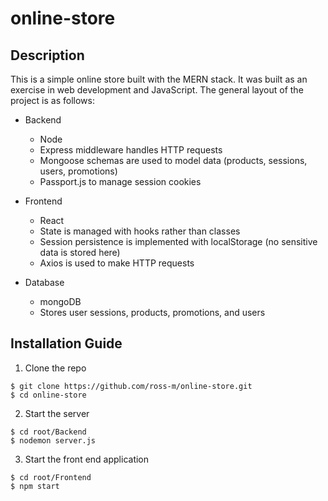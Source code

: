 # online-store

## Description
This is a simple online store built with the MERN stack. It was built as an exercise in web development and JavaScript. The 
general layout of the project is as follows:

* Backend
  * Node 
  * Express middleware handles HTTP requests
  * Mongoose schemas are used to model data (products, sessions, users, promotions)
  * Passport.js to manage session cookies
                  
* Frontend
  * React
  * State is managed with hooks rather than classes
  * Session persistence is implemented with localStorage (no sensitive data is stored here)
  * Axios is used to make HTTP requests
  
* Database
  * mongoDB 
  * Stores user sessions, products, promotions, and users
  
## Installation Guide
1. Clone the repo
```
$ git clone https://github.com/ross-m/online-store.git
$ cd online-store
```
2. Start the server
 ```
 $ cd root/Backend
 $ nodemon server.js
 ```
3. Start the front end application
 ```
 $ cd root/Frontend
 $ npm start
 ```
